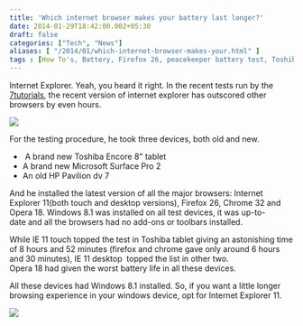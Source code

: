 ```yaml
---
title: 'Which internet browser makes your battery last longer?'
date: 2014-01-29T18:42:00.002+05:30
draft: false
categories: ["Tech", "News"]
aliases: [ "/2014/01/which-internet-browser-makes-your.html" ]
tags : [How To's, Battery, Firefox 26, peacekeeper battery test, Toshiba Encore 8", Opera 18, Internet Explorer 11, Software, Chrome 32, HP Pavilion dv 7, Microsoft Surface Pro 2]
---
```


Internet Explorer. Yeah, you heard it right. In the recent tests run by the [7tutorials](https://www.7tutorials.com/), the recent version of internet explorer has outscored other browsers by even hours.  

[![](https://2.bp.blogspot.com/-wnBGOXk-3I4/UujxMswS1WI/AAAAAAAACNA/2rFJV7o7R4A/s1600/browser_battery1.png)](https://2.bp.blogspot.com/-wnBGOXk-3I4/UujxMswS1WI/AAAAAAAACNA/2rFJV7o7R4A/s1600/browser_battery1.png)

  
For the testing procedure, he took three devices, both old and new.  
  

*    A brand new Toshiba Encore 8" tablet
*   A brand new Microsoft Surface Pro 2
*   An old HP Pavilion dv 7

  

And he installed the latest version of all the major browsers: Internet Explorer 11(both touch and desktop versions), Firefox 26, Chrome 32 and Opera 18. Windows 8.1 was installed on all test devices, it was up-to-date and all the browsers had no add-ons or toolbars installed.

While IE 11 touch topped the test in Toshiba tablet giving an astonishing time of 8 hours and 52 minutes (firefox and chrome gave only around 6 hours and 30 minutes), IE 11 desktop  topped the list in other two.  
Opera 18 had given the worst battery life in all these devices.

All these devices had Windows 8.1 installed. So, if you want a little longer browsing experience in your windows device, opt for Internet Explorer 11.  

[![](https://4.bp.blogspot.com/-kLeP4DM5Rgc/Uuj9x0inDHI/AAAAAAAACNQ/LeaD-SjoDbY/s1600/ie_king.jpg)](https://4.bp.blogspot.com/-kLeP4DM5Rgc/Uuj9x0inDHI/AAAAAAAACNQ/LeaD-SjoDbY/s1600/ie_king.jpg)
